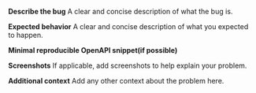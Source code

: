 **Describe the bug**
A clear and concise description of what the bug is.

**Expected behavior**
A clear and concise description of what you expected to happen.

**Minimal reproducible OpenAPI snippet(if possible)**

**Screenshots**
If applicable, add screenshots to help explain your problem.

**Additional context**
Add any other context about the problem here.
